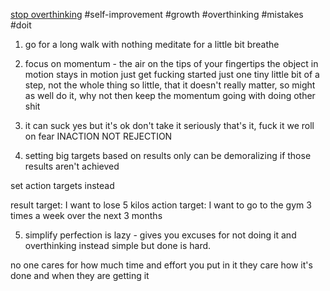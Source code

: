 
[stop overthinking](https://www.youtube.com/watch?v=jMl73_lW5HY)
#self-improvement 
#growth 
#overthinking
#mistakes 
#doit 
1) go for a long walk with nothing
meditate for a little bit
breathe

2) focus on momentum - the air on the tips of your fingertips
the object in motion stays in motion
just get fucking started
just one tiny little bit of a step, not the whole thing
so little, that it doesn't really matter, so might as well do it, why not
then keep the momentum going with doing other shit

3) it can suck yes
but it's ok
don't take it seriously
that's it, fuck it we roll on
fear INACTION
NOT REJECTION

4) setting big targets based on results only can be demoralizing if those results aren't achieved

set action targets instead

result target: I want to lose 5 kilos
action target: I want to go to the gym 3 times a week over the next 3 months

5) simplify
perfection is lazy - gives you excuses for not doing it and overthinking instead
simple but done is hard.

no one cares for how much time and effort you put in it
they care how it's done and when they are getting it